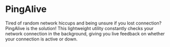 # PingAlive

Tired of random network hiccups and being unsure if you lost connection? PingAlive is the solution! This lightweight utility constantly checks your network connection in the background, giving you live feedback on whether your connection is active or down.